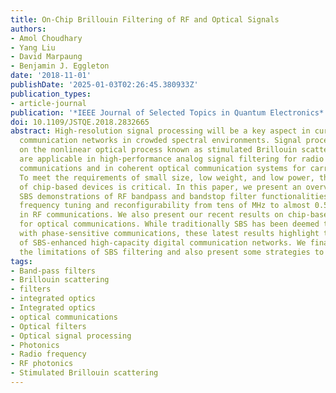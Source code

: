 ```yaml
---
title: On-Chip Brillouin Filtering of RF and Optical Signals
authors:
- Amol Choudhary
- Yang Liu
- David Marpaung
- Benjamin J. Eggleton
date: '2018-11-01'
publishDate: '2025-01-03T02:26:45.380933Z'
publication_types:
- article-journal
publication: '*IEEE Journal of Selected Topics in Quantum Electronics*'
doi: 10.1109/JSTQE.2018.2832665
abstract: High-resolution signal processing will be a key aspect in current and future
  communication networks in crowded spectral environments. Signal processing based
  on the nonlinear optical process known as stimulated Brillouin scattering (SBS)
  are applicable in high-performance analog signal filtering for radio frequency (RF)
  communications and in coherent optical communication systems for carrier amplification.
  To meet the requirements of small size, low weight, and low power, the development
  of chip-based devices is critical. In this paper, we present an overview of on-chip
  SBS demonstrations of RF bandpass and bandstop filter functionalities with large
  frequency tuning and reconfigurability from tens of MHz to almost 0.5 GHz, applicable
  in RF communications. We also present our recent results on chip-based SBS filtering
  for optical communications. While traditionally SBS has been deemed to be incompatible
  with phase-sensitive communications, these latest results highlight the viability
  of SBS-enhanced high-capacity digital communication networks. We finally discuss
  the limitations of SBS filtering and also present some strategies to overcome them.
tags:
- Band-pass filters
- Brillouin scattering
- filters
- integrated optics
- Integrated optics
- optical communications
- Optical filters
- Optical signal processing
- Photonics
- Radio frequency
- RF photonics
- Stimulated Brillouin scattering
---
```

